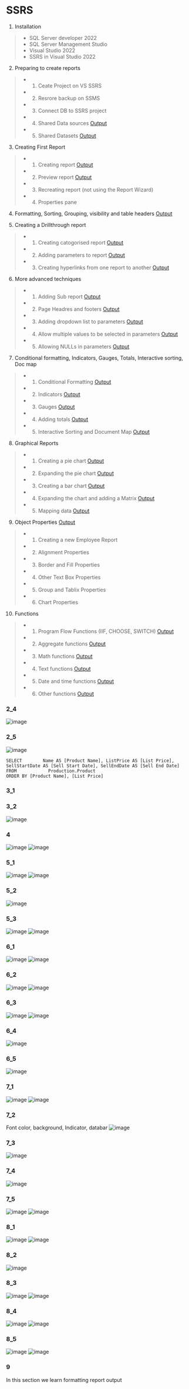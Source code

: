 # SSRS

1. Installation
>- SQL Server developer 2022
>- SQL Server Management Studio
>- Visual Studio 2022
>- SSRS in Visual Studio 2022

2. Preparing to create reports
>- 1. Ceate Project on VS SSRS
>- 2. Resrore backup on SSMS
>- 3. Connect DB to SSRS project 
>- 4. Shared Data sources [Output](#2_4)
>- 5. Shared Datasets [Output](#2_5)

3. Creating First Report
>- 1. Creating report [Output](#3_1)
>- 2. Preview report [Output](#3_2)
>- 3. Recreating report (not using the Report Wizard)
>- 4. Properties pane

4. Formatting, Sorting, Grouping, visibility and table headers [Output](#4)

5. Creating a Drillthrough report
>- 1. Creating catogorised report [Output](#5_1)
>- 2. Adding parameters to report [Output](#5_2)
>- 3. Creating hyperlinks from one report to another [Output](#5_3)
 
6. More advanced techniques
>- 1. Adding Sub report [Output](#6_1) 
>- 2. Page Headres and footers [Output](#6_2) 
>- 3. Adding dropdown list to parameters [Output](#6_3)
>- 4. Allow multiple values to be selected in parameters [Output](#6_4)
>- 5. Allowing NULLs in parameters [Output](#6_5)

7. Conditional formatting, Indicators, Gauges, Totals, Interactive sorting, Doc map
>- 1. Conditional Formatting [Output](#7_1) 
>- 2. Indicators [Output](#7_2)
>- 3. Gauges [Output](#7_3)
>- 4. Adding totals [Output](#7_4)
>- 5. Interactive Sorting and Document Map [Output](#7_5)

8. Graphical Reports
>- 1. Creating a pie chart [Output](#8_1)
>- 2. Expanding the pie chart [Output](#8_2)
>- 3. Creating a bar chart [Output](#8_3)
>- 4. Expanding the chart and adding a Matrix [Output](#8_4)
>- 5. Mapping data [Output](#8_5)

9. Object Properties [Output](#9)
>- 1. Creating a new Employee Report
>- 2. Alignment Properties
>- 3. Border and Fill Properties
>- 4. Other Text Box Properties
>- 5. Group and Tablix Properties
>- 6. Chart Properties

10. Functions
>- 1. Program Flow Functions (IIF, CHOOSE, SWITCH) [Output](#7_5)
>- 2. Aggregate functions [Output](#7_5)
>- 3. Math functions [Output](#7_5)
>- 4. Text functions [Output](#7_5)
>- 5. Date and time functions [Output](#7_5)
>- 6. Other functions [Output](#7_5)

### 2_4
![image](https://github.com/hashinil/SSRS/assets/33922245/8efa83a9-7305-4d10-afc7-cd2e175e036f)

### 2_5
![image](https://github.com/hashinil/SSRS/assets/33922245/5bff90be-b093-498d-ba2c-0a51a7fd0278)
```
SELECT        Name AS [Product Name], ListPrice AS [List Price], SellStartDate AS [Sell Start Date], SellEndDate AS [Sell End Date]
FROM            Production.Product
ORDER BY [Product Name], [List Price]
```

### 3_1
### 3_2
![image](https://github.com/hashinil/SSRS/assets/33922245/bf74dcf9-2847-4472-a957-1cc9f38e6b85)

### 4
![image](https://github.com/hashinil/SSRS/assets/33922245/a307619b-2dde-4e7f-99be-b0e43ab5aad3)
![image](https://github.com/hashinil/SSRS/assets/33922245/1e11a9b3-6a1d-4b66-9cc1-406cc5d6cf72)

### 5_1
![image](https://github.com/hashinil/SSRS/assets/33922245/1dffa48b-595b-4c6c-a647-9ebfc0a2bd73)
![image](https://github.com/hashinil/SSRS/assets/33922245/4de2eb23-b4c1-41a2-930a-43140d3cb4f3)

### 5_2
![image](https://github.com/hashinil/SSRS/assets/33922245/db9cac74-0a57-481a-9b16-ae6c12067d47)

### 5_3
![image](https://github.com/hashinil/SSRS/assets/33922245/b6975912-f61c-425e-8d23-fa044c4a081b)
![image](https://github.com/hashinil/SSRS/assets/33922245/cd3435c0-ec1e-4c13-80dd-5eead64ec454)

### 6_1
![image](https://github.com/hashinil/SSRS/assets/33922245/bdc1bfb1-0729-4140-b404-94987a6c64b1)
![image](https://github.com/hashinil/SSRS/assets/33922245/44e23820-e2e3-4a3c-b1d3-134105fdf96b)

### 6_2
![image](https://github.com/hashinil/SSRS/assets/33922245/89959eb5-381d-4162-bb0f-460edbb0a0d9)
![image](https://github.com/hashinil/SSRS/assets/33922245/6f980740-dddd-453e-b43f-7840a8fbb6d6)

### 6_3
![image](https://github.com/hashinil/SSRS/assets/33922245/128c0ffc-769d-40bc-ab6d-ba1e8598dfeb)
![image](https://github.com/hashinil/SSRS/assets/33922245/86d0028d-4248-4e52-85df-567fc6627930)

### 6_4
![image](https://github.com/hashinil/SSRS/assets/33922245/6aa357ee-3383-491d-bc53-271a21ec12df)

### 6_5
![image](https://github.com/hashinil/SSRS/assets/33922245/53c0843a-55d9-4cd7-a2f2-354b0b7fbe1c)

### 7_1
![image](https://github.com/hashinil/SSRS/assets/33922245/55216269-687c-4b90-b4fb-678918cc0d74)
![image](https://github.com/hashinil/SSRS/assets/33922245/a3d59749-6c87-467d-80d4-687237bf7b3f)

### 7_2
Font color, background, Indicator, databar
![image](https://github.com/hashinil/SSRS/assets/33922245/f3ef16a6-5434-4960-aab9-5eb844530b7b)

### 7_3
![image](https://github.com/hashinil/SSRS/assets/33922245/b1a5b157-0393-4d73-8ec1-0ee0cda83fca)

### 7_4
![image](https://github.com/hashinil/SSRS/assets/33922245/3778ac5a-a5d7-49a8-93ab-ea472f583da4)

### 7_5
![image](https://github.com/hashinil/SSRS/assets/33922245/99f54fd8-83bc-4040-a1e9-5e2292551be7)
![image](https://github.com/hashinil/SSRS/assets/33922245/9e4e3f25-ec45-4351-9daa-c4185394b4da)

### 8_1
![image](https://github.com/hashinil/SSRS/assets/33922245/6e67031a-3c11-4845-812e-0a9c4f381b10)
![image](https://github.com/hashinil/SSRS/assets/33922245/41a9f1b8-2338-4d33-a6a5-7cc017970fd2)

### 8_2
![image](https://github.com/hashinil/SSRS/assets/33922245/66c7d384-9bfc-4d36-b69e-b2e82ff91387)

### 8_3
![image](https://github.com/hashinil/SSRS/assets/33922245/ded658fc-8fc6-40a0-85c8-391780ac53d8)
![image](https://github.com/hashinil/SSRS/assets/33922245/6bb44823-8eff-4fbd-a7ef-e9affab383a1)

### 8_4
![image](https://github.com/hashinil/SSRS/assets/33922245/fc4b38b3-1da2-4518-961d-5f38835a0352)
![image](https://github.com/hashinil/SSRS/assets/33922245/8ca16154-9478-4a0c-98ac-25948fc7202f)

### 8_5
![image](https://github.com/hashinil/SSRS/assets/33922245/02659c73-9c1b-4226-83cd-29344fb75f63)
![image](https://github.com/hashinil/SSRS/assets/33922245/b8c503c6-0b9b-49f9-9ae5-2d23eff675ba)

### 9
In this section we learn formatting report output
